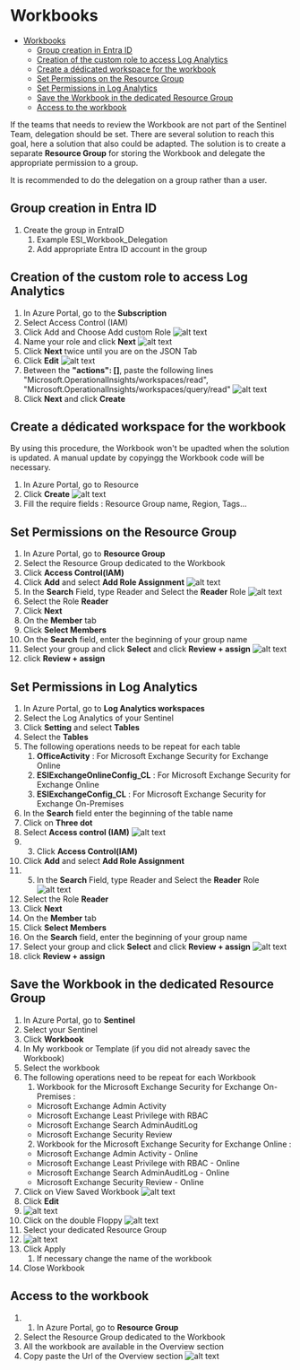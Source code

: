 # Workbooks

- [Workbooks](#workbooks)
  - [Group creation in Entra ID](#group-creation-in-entra-id)
  - [Creation of the custom role to access Log Analytics](#creation-of-the-custom-role-to-access-log-analytics)
  - [Create a dédicated workspace for the workbook](#create-a-dédicated-workspace-for-the-workbook)
  - [Set Permissions on the Resource Group](#set-permissions-on-the-resource-group)
  - [Set Permissions in Log Analytics](#set-permissions-in-log-analytics)
  - [Save the Workbook in the dedicated Resource Group](#save-the-workbook-in-the-dedicated-resource-group)
  - [Access to the workbook](#access-to-the-workbook)


If the teams that needs to review the Workbook are not part of the Sentinel Team, delegation should be set.
There are several solution to reach this goal, here a solution that also could be adapted.
The solution is to create a separate **Resource Group** for storing the Workbook and delegate the appropriate permission to a group.

It is recommended to do the delegation on a group rather than a user.

## Group creation in Entra ID
1. Create the group in EntraID
   1. Example ESI_Workbook_Delegation
   2. Add appropriate Entra ID account in the group

## Creation of the custom role to access Log Analytics
1. In Azure Portal, go to the **Subscription**
2. Select Access Control (IAM)
3. Click Add and Choose Add custom Role
   ![alt text](./Images/Image64.png)
4. Name your role and click **Next**
   ![alt text](./Images/Image65.png)
6. Click **Next** twice until you are on the JSON Tab
7. Click **Edit**
   ![alt text](./Images/Image67.png)
8. Between the **"actions": []**, paste the following lines
      "Microsoft.OperationalInsights/workspaces/read",
      "Microsoft.OperationalInsights/workspaces/query/read"
         ![alt text](./Images/Image66.png)
9. Click **Next** and click **Create**

## Create a dédicated workspace for the workbook
By using this procedure, the Workbook won't be upadted when the solution is updated.
A manual update by copyingg the Workbook code will be necessary.
1. In Azure Portal, go to Resource
2. Click **Create**
   ![alt text](./Images/Image68.png)
3. Fill the require fields : Resource Group name, Region, Tags...

## Set Permissions on the Resource Group
1. In Azure Portal, go to **Resource Group**
2. Select the Resource Group dedicated to the Workbook
3. Click **Access Control(IAM)**
4. Click **Add** and select **Add Role Assignment**
   ![alt text](./Images/Image69.png)
5. In the **Search** Field, type Reader and Select the **Reader** Role
   ![alt text](./Images/Image70.png)
6. Select the Role **Reader**
7. Click **Next**
8. On the **Member** tab
9. Click **Select Members**
10. On the **Search** field, enter the beginning of your group name
11. Select your group and click **Select** and click **Review + assign**
   ![alt text](./Images/Image71.png)
12. click **Review + assign** 

## Set Permissions in Log Analytics
1. In Azure Portal, go to **Log Analytics workspaces**
2. Select the Log Analytics of your Sentinel
3. Click **Setting**  and select **Tables**
4. Select the **Tables**
5. The following operations needs to be repeat for each table
   1. **OfficeActivity** : For Microsoft Exchange Security for Exchange Online
   2. **ESIExchangeOnlineConfig_CL** : For Microsoft Exchange Security for Exchange Online
   3. **ESIExchangeConfig_CL** : For Microsoft Exchange Security for Exchange On-Premises
6. In the **Search** field enter the beginning of the table name
7. Click on **Three dot**
8. Select **Access control (IAM)**
    ![alt text](./Images/Image72.png)
10. 3. Click **Access Control(IAM)**
4. Click **Add** and select **Add Role Assignment**
5. 5. In the **Search** Field, type Reader and Select the **Reader** Role
   ![alt text](./Images/Image73.png)
6. Select the Role **Reader**
7. Click **Next**
8. On the **Member** tab
9. Click **Select Members**
10. On the **Search** field, enter the beginning of your group name
11. Select your group and click **Select** and click **Review + assign**
   ![alt text](./Images/Image71.png)
12. click **Review + assign** 

## Save the Workbook in the dedicated Resource Group
1. In Azure Portal, go to **Sentinel**
2. Select your Sentinel
3. Click **Workbook**
4. In My workbook or Template (if you did not already savec the Workbook)
5. Select the workbook
6. The following operations need to be repeat for each Workbook
   1. Workbook for the Microsoft Exchange Security for Exchange On-Premises :
     * Microsoft Exchange Admin Activity
     * Microsoft Exchange Least Privilege with RBAC
     * Microsoft Exchange Search AdminAuditLog
     * Microsoft Exchange Security Review
   2. Workbook for the Microsoft Exchange Security for Exchange Online :
     * Microsoft Exchange Admin Activity - Online
     * Microsoft Exchange Least Privilege with RBAC - Online
     * Microsoft Exchange Search AdminAuditLog - Online
     * Microsoft Exchange Security Review - Online
7. Click on View Saved Workbook
   ![alt text](./Images/Image74.png)
8. Click **Edit**
9.  ![alt text](./Images/Image75.png)
10. Click on the double Floppy
    ![alt text](./Images/Image76.png)
11. Select your dedicated Resource Group
12. ![alt text](./Images/Image77.png)
13. Click Apply
    1.  If necessary change the name of the workbook
14. Close Workbook

## Access to the workbook
1. 1. In Azure Portal, go to **Resource Group**
2. Select the Resource Group dedicated to the Workbook
3. All the workbook are available in the Overview section
4. Copy paste the Url of the Overview section
   ![alt text](./Images/Image78.png)

